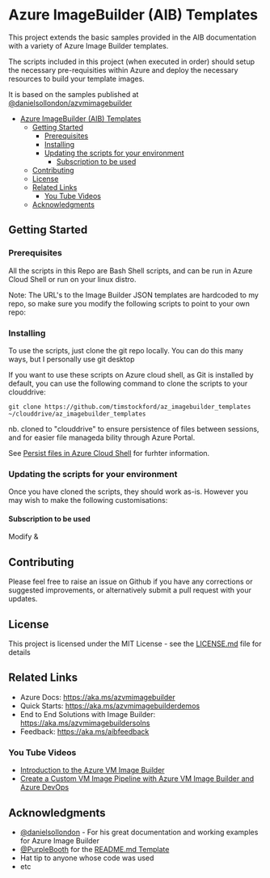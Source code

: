# Azure ImageBuilder (AIB) Templates

This project extends the basic samples provided in the AIB documentation with a variety of Azure Image Builder templates.

The scripts included in this project (when executed in order) should setup the necessary pre-requisities within Azure and deploy the necessary resources to build your template images.


It is based on the samples published at [@danielsollondon/azvmimagebuilder](https://github.com/danielsollondon/azvmimagebuilder)

- [Azure ImageBuilder (AIB) Templates](#azure-imagebuilder-aib-templates)
  - [Getting Started](#getting-started)
    - [Prerequisites](#prerequisites)
    - [Installing](#installing)
    - [Updating the scripts for your environment](#updating-the-scripts-for-your-environment)
      - [Subscription to be used](#subscription-to-be-used)
  - [Contributing](#contributing)
  - [License](#license)
  - [Related Links](#related-links)
    - [You Tube Videos](#you-tube-videos)
  - [Acknowledgments](#acknowledgments)

## Getting Started

### Prerequisites

All the scripts in this Repo are Bash Shell scripts, and can be run in Azure Cloud Shell or run on your linux distro.

Note: The URL's to the Image Builder JSON templates are hardcoded to my repo, so make sure you modify the following scripts to point to your own repo:


### Installing

To use the scripts, just clone the git repo locally.
You can do this many ways, but I personally use git desktop

If you want to use these scripts on Azure cloud shell, as Git is installed by default, you can use the following command to clone the scripts to your clouddrive:

```
git clone https://github.com/timstockford/az_imagebuilder_templates ~/clouddrive/az_imagebuilder_templates

```
nb. cloned to "clouddrive" to ensure persistence of files between sessions, and for easier file manageda bility through Azure Portal.

See [Persist files in Azure Cloud Shell](https://docs.microsoft.com/en-us/azure/cloud-shell/persisting-shell-storage) for furhter information.


### Updating the scripts for your environment

Once you have cloned the scripts, they should work as-is.  However you may wish to make the following customisations:

#### Subscription to be used
Modify [](1-register_image_builder.sh) & [](2-setup_environment.sh)

## Contributing

Please feel free to raise an issue on Github if you have any corrections or suggested improvements, or alternatively submit a pull request with your updates.

## License

This project is licensed under the MIT License - see the [LICENSE.md](./LICENSE.md) file for details

## Related Links

- Azure Docs: https://aka.ms/azvmimagebuilder
- Quick Starts: https://aka.ms/azvmimagebuilderdemos
- End to End Solutions with Image Builder: https://aka.ms/azvmimagebuildersolns
- Feedback: https://aka.ms/aibfeedback

### You Tube Videos
- [Introduction to the Azure VM Image Builder](https://youtu.be/nalr2rHRDew)
- [Create a Custom VM Image Pipeline with Azure VM Image Builder and Azure DevOps](https://youtu.be/lqIA0VHe5Do)


## Acknowledgments

* [@danielsollondon](https://github.com/danielsollondon) - For his great documentation and working examples for Azure Image Builder
* [@PurpleBooth](https://gist.github.com/PurpleBooth) for the [README.md Template](https://gist.github.com/PurpleBooth/109311bb0361f32d87a2)
* Hat tip to anyone whose code was used
* etc
